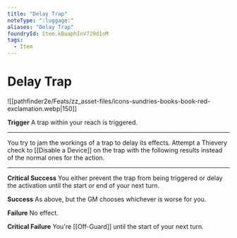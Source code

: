 ```yaml
---
title: "Delay Trap"
noteType: ":luggage:"
aliases: "Delay Trap"
foundryId: Item.kBuaphInV729d1oM
tags:
  - Item
---
```


# Delay Trap
![[pathfinder2e/Feats/zz_asset-files/icons-sundries-books-book-red-exclamation.webp|150]]

**Trigger** A trap within your reach is triggered.

* * *

You try to jam the workings of a trap to delay its effects. Attempt a Thievery check to [[Disable a Device]] on the trap with the following results instead of the normal ones for the action.

* * *

**Critical Success** You either prevent the trap from being triggered or delay the activation until the start or end of your next turn.

**Success** As above, but the GM chooses whichever is worse for you.

**Failure** No effect.

**Critical Failure** You're [[Off-Guard]] until the start of your next turn.
